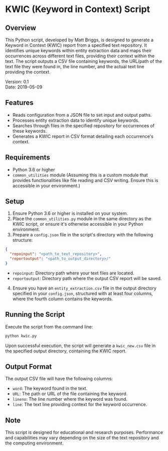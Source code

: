 # KWIC (Keyword in Context) Script

## Overview

This Python script, developed by Matt Briggs, is designed to generate a Keyword in Context (KWIC) report from a specified text repository. It identifies unique keywords within entity extraction data and maps their occurrences across different text files, providing their context within the text. The script outputs a CSV file containing keywords, the URL/path of the text file they were found in, the line number, and the actual text line providing the context.

Version: 0.1  
Date: 2019-05-09

## Features

- Reads configuration from a JSON file to set input and output paths.
- Processes entity extraction data to identify unique keywords.
- Searches through files in the specified repository for occurrences of these keywords.
- Generates a KWIC report in CSV format detailing each occurrence's context.

## Requirements

- Python 3.6 or higher
- `common_utilities` module (Assuming this is a custom module that provides functionalities like file reading and CSV writing. Ensure this is accessible in your environment.)

## Setup

1. Ensure Python 3.6 or higher is installed on your system.
2. Place the `common_utilities.py` module in the same directory as the KWIC script, or ensure it's otherwise accessible in your Python environment.
3. Prepare a `config.json` file in the script's directory with the following structure:

```json
{
  "repoinput": "<path_to_text_repository>",
  "reportoutput": "<path_to_output_directory>/"
}
```

- `repoinput`: Directory path where your text files are located.
- `reportoutput`: Directory path where the output CSV report will be saved.

4. Ensure you have an `entity_extraction.csv` file in the output directory specified in your `config.json`, structured with at least four columns, where the fourth column contains the keywords.

## Running the Script

Execute the script from the command line:

```bash
python kwic.py
```

Upon successful execution, the script will generate a `kwic_new.csv` file in the specified output directory, containing the KWIC report.

## Output Format

The output CSV file will have the following columns:

- `word`: The keyword found in the text.
- `URL`: The path or URL of the file containing the keyword.
- `lineno`: The line number where the keyword was found.
- `line`: The text line providing context for the keyword occurrence.

## Note

This script is designed for educational and research purposes. Performance and capabilities may vary depending on the size of the text repository and the computing environment.